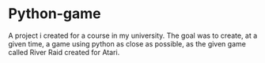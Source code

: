 # Python-game
A project i created for a course in my university. The goal was to create, at a given time, a game using python as close as possible, as the given game called River Raid created for Atari.

